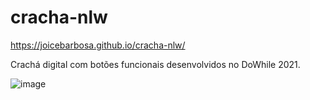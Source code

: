# cracha-nlw

https://joicebarbosa.github.io/cracha-nlw/

Crachá digital com botões funcionais desenvolvidos no DoWhile 2021.

![image](https://user-images.githubusercontent.com/88986228/147796046-f8e79449-d79a-436e-bb8a-a21c51c3bf34.png)
